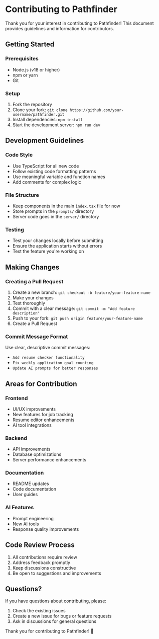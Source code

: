 # Contributing to Pathfinder

Thank you for your interest in contributing to Pathfinder! This document provides guidelines and information for contributors.

## Getting Started

### Prerequisites
- Node.js (v18 or higher)
- npm or yarn
- Git

### Setup
1. Fork the repository
2. Clone your fork: `git clone https://github.com/your-username/pathfinder.git`
3. Install dependencies: `npm install`
4. Start the development server: `npm run dev`

## Development Guidelines

### Code Style
- Use TypeScript for all new code
- Follow existing code formatting patterns
- Use meaningful variable and function names
- Add comments for complex logic

### File Structure
- Keep components in the main `index.tsx` file for now
- Store prompts in the `prompts/` directory
- Server code goes in the `server/` directory

### Testing
- Test your changes locally before submitting
- Ensure the application starts without errors
- Test the feature you're working on

## Making Changes

### Creating a Pull Request
1. Create a new branch: `git checkout -b feature/your-feature-name`
2. Make your changes
3. Test thoroughly
4. Commit with a clear message: `git commit -m "Add feature description"`
5. Push to your fork: `git push origin feature/your-feature-name`
6. Create a Pull Request

### Commit Message Format
Use clear, descriptive commit messages:
- `Add resume checker functionality`
- `Fix weekly application goal counting`
- `Update AI prompts for better responses`

## Areas for Contribution

### Frontend
- UI/UX improvements
- New features for job tracking
- Resume editor enhancements
- AI tool integrations

### Backend
- API improvements
- Database optimizations
- Server performance enhancements

### Documentation
- README updates
- Code documentation
- User guides

### AI Features
- Prompt engineering
- New AI tools
- Response quality improvements

## Code Review Process

1. All contributions require review
2. Address feedback promptly
3. Keep discussions constructive
4. Be open to suggestions and improvements

## Questions?

If you have questions about contributing, please:
1. Check the existing issues
2. Create a new issue for bugs or feature requests
3. Ask in discussions for general questions

Thank you for contributing to Pathfinder! 🚀 
